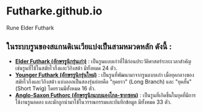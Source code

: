# Futharke.github.io
Rune Elder Futhark

## ในระบบรูนของสแกนดิเนเวียแบ่งเป็นสามหมวดหลัก ดังนี้ :

- [**Elder Futhark (อักษรรูนิกรุ่นเก่า)**](RuneList.md) : เป็นรูนแบบเก่าที่ใช้ก่อนประวัติศาสตร์ระยะเวลาสำคัญ เช่นรูนที่ใช้ในสมัยไวกิ้งและวิกิงสต้า มีทั้งหมด 24 ตัว.
- [**Younger Futhark (อักษรรูนิกรุ่นใหม่)**]() : เป็นรูนที่พัฒนามาจากรูนแบบเก่า เมื่อยุคกลางของสมัยไวกิ้งและวิกิงสต้า แบ่งออกเป็นสองรุ่นย่อยคือ "ยุคยาว" (Long Branch) และ "ยุคสั้น" (Short Twig) โดยรวมมีทั้งหมด 16 ตัว.
- [**Anglo-Saxon Futhorc (อักษรรูนิกแบบแองโกล-ซากซอน)**]() : เป็นรูนที่เกิดขึ้นในยุคที่มีการใช้งานรูนลดลง และมักถูกนำมาใช้ในวรรณกรรมและบันทึกข้อมูล มีทั้งหมด 33 ตัว.
